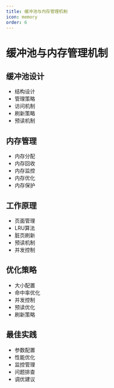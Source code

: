 ```yaml
---
title: 缓冲池与内存管理机制
icon: memory
order: 6
---
```


# 缓冲池与内存管理机制

## 缓冲池设计
- 结构设计
- 管理策略
- 访问机制
- 刷新策略
- 预读机制

## 内存管理
- 内存分配
- 内存回收
- 内存监控
- 内存优化
- 内存保护

## 工作原理
- 页面管理
- LRU算法
- 脏页刷新
- 预读机制
- 并发控制

## 优化策略
- 大小配置
- 命中率优化
- 并发控制
- 预读优化
- 刷新策略

## 最佳实践
- 参数配置
- 性能优化
- 监控管理
- 问题排查
- 调优建议
